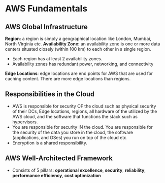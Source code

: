 # AWS Fundamentals

## AWS Global Infrastructure

**Region**: a region is simply a geographical location like London, Mumbai, North Virginia etc.
**Availability Zone**: an availability zone is one or more data centers situated closely (within 100 km) to each other in a single region.

- Each region has at least 2 availability zones.
- Availability zones has redundant power, networking, and connectivity

**Edge Locations**: edge locations are end points for AWS that are used for caching content. There are more edge locations than regions.


## Responsibilities in the Cloud

- AWS is responsible for security OF the cloud such as physical security of their DCs, Edge locations, regions, all hardware of the utilized by the AWS cloud, and the software that functions the stack such as hypervisors.
- You are responsible for security IN the cloud. You are responsible for the security of the data you store in the cloud, the software (applications, and OSes) you run on top of the cloud etc.
- Encryption is a shared responsibility.

## AWS Well-Architected Framework 

- Consists of 5 pillars: **operational excellence**, **security**, **reliability**, **performance efficiency**, **cost optimization**